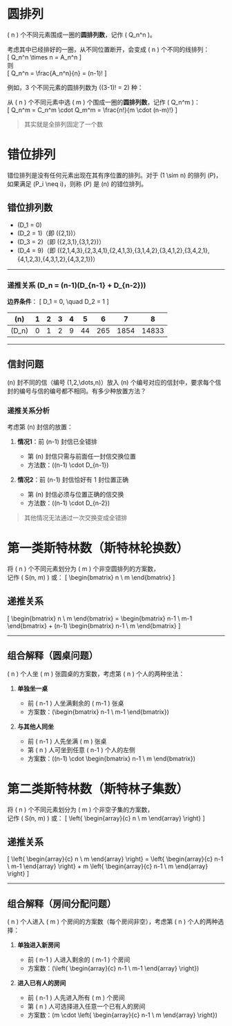 # 圆排列

\( n \) 个不同元素围成一圈的**圆排列数**，记作 \( Q_n^n \)。

考虑其中已经排好的一圈，从不同位置断开，会变成 \( n \) 个不同的线排列：  
\[ Q_n^n \times n = A_n^n \]  
则  
\[ Q_n^n = \frac{A_n^n}{n} = (n-1)! \]

例如，3 个不同元素的圆排列数为 \((3-1)! = 2\) 种：

从 \( n \) 个不同元素中选 \( m \) 个围成一圈的**圆排列数**，记作 \( Q_n^m \)：  
\[ 
    Q_n^m = C_n^m \cdot Q_m^m = \frac{n!}{m \cdot (n-m)!}
\]
>其实就是全排列固定了一个数

# 错位排列

错位排列是没有任何元素出现在其有序位置的排列。对于 \(1 \sim n\) 的排列 \(P\)，如果满足 \(P_i \neq i\)，则称 \(P\) 是 \(n\) 的错位排列。

## 错位排列数
- \(D_1 = 0\)
- \(D_2 = 1\)（即 \(\{2,1\}\)）
- \(D_3 = 2\)（即 \(\{2,3,1\},\{3,1,2\}\)）
- \(D_4 = 9\)（即 \(\{2,1,4,3\},\{2,3,4,1\},\{2,4,1,3\},\{3,1,4,2\},\{3,4,1,2\},\{3,4,2,1\},\{4,1,2,3\},\{4,3,1,2\},\{4,3,2,1\}\)）

---

### 递推关系 \(D_n = (n-1)(D_{n-1} + D_{n-2})\)
**边界条件**：
\[
D_1 = 0, \quad D_2 = 1
\]

| \(n\) | 1 | 2 | 3 | 4 | 5 | 6 | 7 | 8 |
|-------|---|---|---|---|---|---|---|---|
| \(D_n\) | 0 | 1 | 2 | 9 | 44 | 265 | 1854 | 14833 |

---

## 信封问题
\(n\) 封不同的信（编号 \(1,2,\dots,n\)）放入 \(n\) 个编号对应的信封中，要求每个信封的编号与信的编号都不相同。有多少种放置方法？

### 递推关系分析
考虑第 \(n\) 封信的放置：
1. **情况1**：前 \(n-1\) 封信已全错排  
   - 第 \(n\) 封信只需与前面任一封信交换位置  
   - 方法数：\((n-1) \cdot D_{n-1}\)

2. **情况2**：前 \(n-1\) 封信恰好有 1 封位置正确  
   - 第 \(n\) 封信必须与位置正确的信交换  
   - 方法数：\((n-1) \cdot D_{n-2}\)

> 其他情况无法通过一次交换变成全错排

# 第一类斯特林数（斯特林轮换数）

将 \( n \) 个不同元素划分为 \( m \) 个非空圆排列的方案数，  
记作 \( S(n, m) \) 或：
\[
\begin{bmatrix}
n \\
m
\end{bmatrix}
\]

## 递推关系
\[
\begin{bmatrix}
n \\
m
\end{bmatrix} = 
\begin{bmatrix}
n-1 \\
m-1
\end{bmatrix} + (n-1)
\begin{bmatrix}
n-1 \\
m
\end{bmatrix}
\]

---

## 组合解释（圆桌问题）
\( n \) 个人坐 \( m \) 张圆桌的方案数，考虑第 \( n \) 个人的两种坐法：

1. **单独坐一桌**  
   - 前 \( n-1 \) 人坐满剩余的 \( m-1 \) 张桌  
   - 方案数：\(\begin{bmatrix} n-1 \\ m-1 \end{bmatrix}\)

2. **与其他人同坐**  
   - 前 \( n-1 \) 人先坐满 \( m \) 张桌  
   - 第 \( n \) 人可坐到任意 \( n-1 \) 个人的左侧  
   - 方案数：\((n-1) \cdot \begin{bmatrix} n-1 \\ m \end{bmatrix}\)

# 第二类斯特林数（斯特林子集数）

将 \( n \) 个不同元素划分为 \( m \) 个非空子集的方案数，  
记作 \( S(n, m) \) 或：
\[
\left\{ \begin{array}{c} n \\ m \end{array} \right\}
\]

## 递推关系
\[
\left\{ \begin{array}{c} n \\ m \end{array} \right\} = 
\left\{ \begin{array}{c} n-1 \\ m-1 \end{array} \right\} + 
m \left\{ \begin{array}{c} n-1 \\ m \end{array} \right\}
\]

---

## 组合解释（房间分配问题）
\( n \) 个人进入 \( m \) 个房间的方案数（每个房间非空），考虑第 \( n \) 个人的两种选择：

1. **单独进入新房间**  
   - 前 \( n-1 \) 人进入剩余的 \( m-1 \) 个房间  
   - 方案数：\(\left\{ \begin{array}{c} n-1 \\ m-1 \end{array} \right\}\)

2. **进入已有人的房间**  
   - 前 \( n-1 \) 人先进入所有 \( m \) 个房间  
   - 第 \( n \) 人可选择进入任意一个已有人的房间  
   - 方案数：\(m \cdot \left\{ \begin{array}{c} n-1 \\ m \end{array} \right\}\)